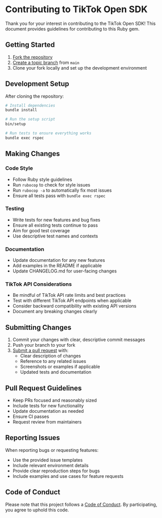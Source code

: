 # Contributing to TikTok Open SDK

Thank you for your interest in contributing to the TikTok Open SDK! This document provides guidelines for contributing to this Ruby gem.

## Getting Started

1. [Fork the repository][fork]
2. [Create a topic branch][branch] from `main`
3. Clone your fork locally and set up the development environment

## Development Setup

After cloning the repository:

```bash
# Install dependencies
bundle install

# Run the setup script
bin/setup

# Run tests to ensure everything works
bundle exec rspec
```

## Making Changes

### Code Style
- Follow Ruby style guidelines
- Run `rubocop` to check for style issues
- Run `rubocop -a` to automatically fix most issues
- Ensure all tests pass with `bundle exec rspec`

### Testing
- Write tests for new features and bug fixes
- Ensure all existing tests continue to pass
- Aim for good test coverage
- Use descriptive test names and contexts

### Documentation
- Update documentation for any new features
- Add examples in the README if applicable
- Update CHANGELOG.md for user-facing changes

### TikTok API Considerations
- Be mindful of TikTok API rate limits and best practices
- Test with different TikTok API endpoints when applicable
- Consider backward compatibility with existing API versions
- Document any breaking changes clearly

## Submitting Changes

1. Commit your changes with clear, descriptive commit messages
2. Push your branch to your fork
3. [Submit a pull request][pr] with:
   - Clear description of changes
   - Reference to any related issues
   - Screenshots or examples if applicable
   - Updated tests and documentation

## Pull Request Guidelines

- Keep PRs focused and reasonably sized
- Include tests for new functionality
- Update documentation as needed
- Ensure CI passes
- Request review from maintainers

## Reporting Issues

When reporting bugs or requesting features:
- Use the provided issue templates
- Include relevant environment details
- Provide clear reproduction steps for bugs
- Include examples and use cases for feature requests

## Code of Conduct

Please note that this project follows a [Code of Conduct](CODE_OF_CONDUCT.md). By participating, you agree to uphold this code.

[fork]: http://help.github.com/fork-a-repo/
[branch]: https://help.github.com/en/github/collaborating-with-issues-and-pull-requests/about-branches
[pr]: https://help.github.com/en/github/collaborating-with-issues-and-pull-requests/about-pull-requests
